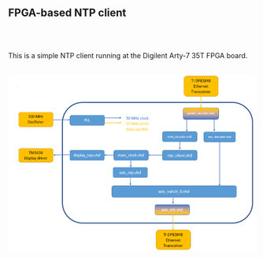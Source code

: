 
<h2>FPGA-based NTP client</h2><br><br>

This is a simple NTP client running at the Digilent Arty-7 35T FPGA board.<br><br>

![alt text](https://github.com/filipamator/arty_ntp_client/blob/master/doc/diagram.PNG?raw=true)
